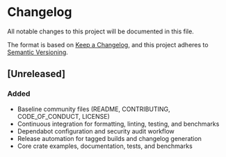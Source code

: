 # Changelog

All notable changes to this project will be documented in this file.

The format is based on [Keep a Changelog](https://keepachangelog.com/en/1.1.0/),
and this project adheres to [Semantic Versioning](https://semver.org/spec/v2.0.0.html).

## [Unreleased]

### Added
- Baseline community files (README, CONTRIBUTING, CODE_OF_CONDUCT, LICENSE)
- Continuous integration for formatting, linting, testing, and benchmarks
- Dependabot configuration and security audit workflow
- Release automation for tagged builds and changelog generation
- Core crate examples, documentation, tests, and benchmarks
